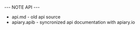 --- NOTE API ---

- api.md - old api source
- apiary.apib - syncronized api documentation with apiary.io

